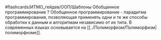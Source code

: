#flashcards/ИТМО_гейдев/ООП/Шаблоны
Обобщенное программирование
?
Обобщенное программирование - парадигма программирования, позволяющая применять одни и те же способы обработки к данным и алгоритмам независимо от их типа.
В современных языках основывается на [[../Полиморфизм/Полиморфизм|полиморфизме]].
